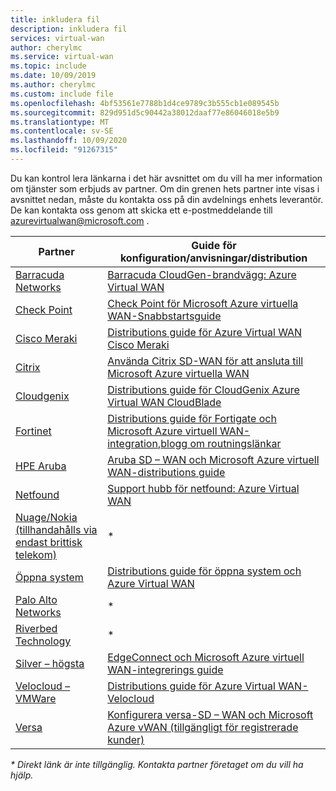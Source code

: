 ```yaml
---
title: inkludera fil
description: inkludera fil
services: virtual-wan
author: cherylmc
ms.service: virtual-wan
ms.topic: include
ms.date: 10/09/2019
ms.author: cherylmc
ms.custom: include file
ms.openlocfilehash: 4bf53561e7788b1d4ce9789c3b555cb1e089545b
ms.sourcegitcommit: 829d951d5c90442a38012daaf77e86046018e5b9
ms.translationtype: MT
ms.contentlocale: sv-SE
ms.lasthandoff: 10/09/2020
ms.locfileid: "91267315"
---
```

Du kan kontrol lera länkarna i det här avsnittet om du vill ha mer information om tjänster som erbjuds av partner. Om din grenen hets partner inte visas i avsnittet nedan, måste du kontakta oss på din avdelnings enhets leverantör. De kan kontakta oss genom att skicka ett e-postmeddelande till azurevirtualwan@microsoft.com .

|Partner|Guide för konfiguration/anvisningar/distribution|
|---|---|
|[Barracuda Networks](https://www.barracuda.com/AzurevWAN)| [Barracuda CloudGen-brandvägg: Azure Virtual WAN](https://campus.barracuda.com/doc/79463435/)|
| [Check Point](https://www.checkpoint.com/solutions/microsoft-azure-virtual-wan/) |[Check Point för Microsoft Azure virtuella WAN-Snabbstartsguide](https://sc1.checkpoint.com/documents/IaaS/WebAdminGuides/EN/CP_for_Microsoft_Azure_vWAN/Content/Topics/Introduction.htm?tocpath=Introduction%7C_____0)|
|[Cisco Meraki]( https://documentation.meraki.com/MX/Deployment_Guides/Cisco_Meraki_MX_Branch_to_Azure_Virtual_WAN_Deployment_Guide)|[Distributions guide för Azure Virtual WAN Cisco Meraki](https://documentation.meraki.com/MX/Deployment_Guides/Cisco_Meraki_MX_Branch_to_Azure_Virtual_WAN_Deployment_Guide)|
| [Citrix](https://www.citrix.com/global-partners/microsoft/sd-wan-for-azure-virtual-wan.html)| [Använda Citrix SD-WAN för att ansluta till Microsoft Azure virtuella WAN](https://docs.citrix.com/en-us/citrix-sd-wan-center/11/azure-virtual-wan/configure-azure-virtual-wan.html#how-does-microsoft-azure-virtual-wan-work)|
| [Cloudgenix](https://www.cloudgenix.com/microsoft-azure/) |[Distributions guide för CloudGenix Azure Virtual WAN CloudBlade](https://sd-wan.cloudgenix.com/Q319ConfigurationGuide_Registration.html)|
| [Fortinet](https://www.fortinet.com/azure-vwan) |[Distributions guide för Fortigate och Microsoft Azure virtuell WAN-integration](https://www.fortinet.com/content/dam/fortinet/assets/deployment-guides/dg-fortigate-azure-wan-integration.pdf),[blogg om routningslänkar ](https://www.fortinet.com/blog/business-and-technology/fortinet-secure-sd-wan-enhances-azure-virtual-wan-integrations)|
|[HPE Aruba]( https://www.arubanetworks.com/microsoft-vwan/)|[Aruba SD – WAN och Microsoft Azure virtuell WAN-distributions guide](https://www.arubanetworks.com/assets/tg/DG_Using-Aruba-SD-WAN-with-Microsoft-Azure-Virtual-WAN.pdf)|
| [Netfound](https://netfoundry.io/solutions/netfoundry-for-microsoft-azure-virtual-wan/)|[Support hubb för netfound: Azure Virtual WAN](https://support.netfoundry.io/hc/en-us/articles/360018137891-Introduction-to-Azure-Virtual-WAN-sites)|
|[Nuage/Nokia (tillhandahålls via endast brittisk telekom)](https://www.nuagenetworks.net/our-partners/nuage-networks-virtualized-cloud-interconnect-for-azure/)|* |
|[Öppna system]( https://open-systems.com/solutions/microsoft-azure-virtual-wan)|[Distributions guide för öppna system och Azure Virtual WAN](https://open-systems.com/wp-content/uploads/2020/07/Azure-Virtual-WAN-UserGuide.pdf)|
|[Palo Alto Networks](https://researchcenter.paloaltonetworks.com/2018/09/azure-vwan-integration/) |* |
|[Riverbed Technology](https://www.riverbed.com/go/steelconnect-azurewan.html)|* |
|[Silver – högsta]( https://www.silver-peak.com/silver-peak-expands-integration-with-microsoft-cloud-services)|[EdgeConnect och Microsoft Azure virtuell WAN-integrerings guide](https://www.silver-peak.com/documentation/edgeconnect-and-azure-vwan-integration-guide)|
|[Velocloud – VMWare]( https://wan.velocloud.com/rs/098-RBR-178/images/sdwan-654-connect-azure-vwan-so-0819.pdf)|[Distributions guide för Azure Virtual WAN-Velocloud](https://kb.vmware.com/s/article/79000)|
| [Versa](https://www.versa-networks.com/partners/microsoft-azure-virtual-WAN) | [Konfigurera versa-SD – WAN och Microsoft Azure vWAN (tillgängligt för registrerade kunder)](https://docs.versa-networks.com/Versa_Director/Versa_Director_Configuration/Integrate_Director_and_Azure_Virtual_WAN) |

*\* Direkt länk är inte tillgänglig. Kontakta partner företaget om du vill ha hjälp.*
